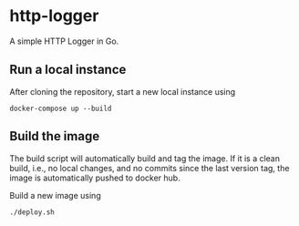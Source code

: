 # http-logger

A simple HTTP Logger in Go.

## Run a local instance

After cloning the repository, start a new local instance using
```
docker-compose up --build
```

## Build the image

The build script will automatically build and tag the image.
If it is a clean build, i.e., no local changes, and no commits since the last version tag, the image is automatically pushed to docker hub.

Build a new image using
```
./deploy.sh
```

